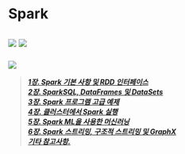# Spark
## <a href="https://www.udemy.com/share/105wp83@8FISnyPWTmrsyWTA8Be2jrdnwhTLIRrXYSqlLYEW5AgYzWg0FVa3y-S5QYVOKTEJTg==/"><img src="https://img.shields.io/badge/Udemy-[강의] Apache Spark와 Python으로 빅데이터 다루기-A435F0?logo=Udemy&style=for-the-badge"/></a> <a href="https://www.sundog-education.com/spark-python/"><img src="https://img.shields.io/badge/Spark-[Tutorial] Installing Apache Spark-E25A1C?logo=Apache Spark&style=for-the-badge"/></a> <br>
### <a href="https://www.notion.so/seongchanko/Spark-41ceb8df22674dbc8ae4850e4feee1d6"><img src="https://img.shields.io/badge/Notion--Spark-000000?logo=Notion&style=for-the-badge"/></a> <br> ##
><a href="https://www.notion.so/seongchanko/1-Spark-RDD-c265c660452f4244a2f4b05d15719072">***1장. Spark 기본 사항 및 RDD 인터페이스***</a> <br>
><a href="https://www.notion.so/seongchanko/2-SparkSQL-DataFrames-DataSets-588acaa39c0f4918b45cbe9810cb012d">***2장. SparkSQL, DataFrames 및 DataSets***</a> <br>
><a href="https://www.notion.so/seongchanko/3-Spark-285922729bda4767b0362aca97fe9fc1">***3장. Spark 프로그램 고급 예제***</a> <br>
><a href="https://www.notion.so/seongchanko/4-Spark-47a4788ffbbf43958d5196c067e86b6b">***4장. 클러스터에서 Spark 실행***</a> <br>
><a href="https://www.notion.so/seongchanko/5-Spark-ML-f07b63e911dc48eab29d69d4190104f5">***5장. Spark ML을 사용한 머신러닝***</a> <br>
><a href="https://www.notion.so/seongchanko/6-Spark-GraphX-0777861703fa416989325b0da50e0428">***6장. Spark 스트리밍, 구조적 스트리밍 및 GraphX***</a> <br>
><a href="https://www.notion.so/seongchanko/f664a70b53154780a1af3f0c4dd57cb9">***기타 참고사항.***</a>
